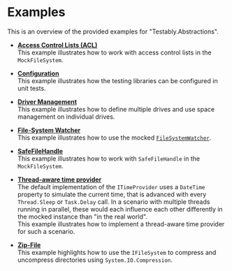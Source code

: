 # Examples
This is an overview of the provided examples for "Testably.Abstractions".

- **[Access Control Lists (ACL)](AccessControlLists/README.md)**  
  This example illustrates how to work with access control lists in the `MockFileSystem`.

- **[Configuration](Configuration/README.md)**  
  This example illustrates how the testing libraries can be configured in unit tests.

- **[Driver Management](DriverManagement/README.md)**  
  This example illustrates how to define multiple drives and use space management on individual drives.

- **[File-System Watcher](FileSystemWatcher/README.md)**  
  This example illustrates how to use the mocked [`FileSystemWatcher`](https://learn.microsoft.com/en-us/dotnet/api/system.io.filesystemwatcher).

- **[SafeFileHandle](SafeFileHandle/README.md)**  
  This example illustrates how to work with `SafeFileHandle` in the `MockFileSystem`.

- **[Thread-aware time provider](ThreadAwareTimeProvider/README.md)**  
  The default implementation of the `ITimeProvider` uses a `DateTime` property to simulate the current time, that is advanced with every `Thread.Sleep` or `Task.Delay` call.
  In a scenario with multiple threads running in parallel, these would each influence each other differently in the mocked instance than "in the real world".  
  This example illustrates how to implement a thread-aware time provider for such a scenario.

- **[Zip-File](ZipFile/README.md)**  
  This example highlights how to use the `IFileSystem` to compress and uncompress directories using `System.IO.Compression`.
